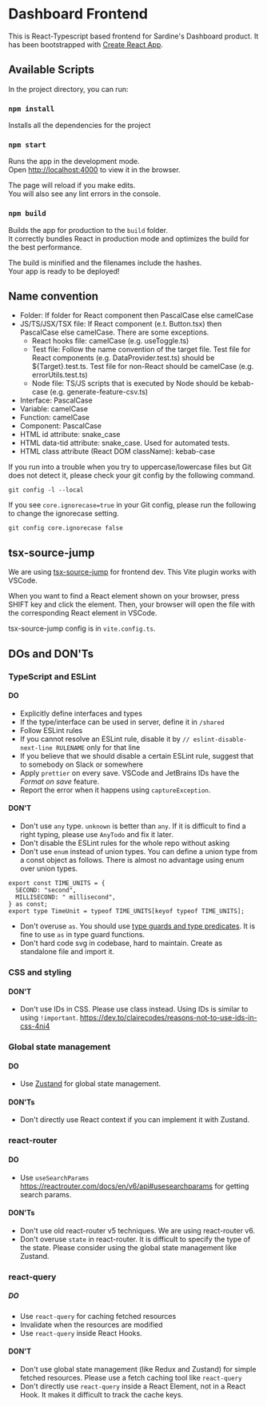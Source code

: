 # Dashboard Frontend

This is React-Typescript based frontend for Sardine's Dashboard product. It has been bootstrapped with [Create React App](https://github.com/facebook/create-react-app).

## Available Scripts

In the project directory, you can run:

### `npm install`

Installs all the dependencies for the project

### `npm start`

Runs the app in the development mode.<br />
Open [http://localhost:4000](http://localhost:4000) to view it in the browser.

The page will reload if you make edits.<br />
You will also see any lint errors in the console.

### `npm build`

Builds the app for production to the `build` folder.<br />
It correctly bundles React in production mode and optimizes the build for the best performance.

The build is minified and the filenames include the hashes.<br />
Your app is ready to be deployed!

## Name convention

- Folder: If folder for React component then PascalCase else camelCase
- JS/TS/JSX/TSX file: If React component (e.t. Button.tsx) then PascalCase else camelCase. There are some exceptions.
  - React hooks file: camelCase (e.g. useToggle.ts)
  - Test file: Follow the name convention of the target file. Test file for React components (e.g. DataProvider.test.ts) should be ${Target}.test.ts. Test file for non-React should be camelCase (e.g. errorUtils.test.ts)
  - Node file: TS/JS scripts that is executed by Node should be kebab-case (e.g. generate-feature-csv.ts)
- Interface: PascalCase
- Variable: camelCase
- Function: camelCase
- Component: PascalCase
- HTML id attribute: snake_case
- HTML data-tid attribute: snake_case. Used for automated tests.
- HTML class attribute (React DOM className): kebab-case

If you run into a trouble when you try to uppercase/lowercase files but Git does not detect it, please check your git config by the following command.

```
git config -l --local
```

If you see `core.ignorecase=true` in your Git config, please run the following to change the ignorecase setting.

```
git config core.ignorecase false
```

## tsx-source-jump

We are using [tsx-source-jump](https://github.com/mizchi/tsx-source-jump) for frontend dev. This Vite plugin works with VSCode.

When you want to find a React element shown on your browser, press SHIFT key and click the element. Then, your browser will open the file with the corresponding React element in VSCode.

tsx-source-jump config is in `vite.config.ts`.

## DOs and DON'Ts

### TypeScript and ESLint

#### DO

- Explicitly define interfaces and types
- If the type/interface can be used in server, define it in `/shared`
- Follow ESLint rules
- If you cannot resolve an ESLint rule, disable it by `// eslint-disable-next-line RULENAME` only for that line
- If you believe that we should disable a certain ESLint rule, suggest that to somebody on Slack or somewhere
- Apply `prettier` on every save. VSCode and JetBrains IDs have the _Format on save_ feature.
- Report the error when it happens using `captureException`.

#### DON'T

- Don't use `any` type. `unknown` is better than `any`. If it is difficult to find a right typing, please use `AnyTodo` and fix it later.
- Don't disable the ESLint rules for the whole repo without asking
- Don't use `enum` instead of union types. You can define a union type from a const object as follows. There is almost no advantage using enum over union types.

```
export const TIME_UNITS = {
  SECOND: "second",
  MILLISECOND: " millisecond",
} as const;
export type TimeUnit = typeof TIME_UNITS[keyof typeof TIME_UNITS];
```

- Don't overuse `as`. You should use [type guards and type predicates](https://www.typescriptlang.org/docs/handbook/advanced-types.html#using-type-predicates). It is fine to use `as` in type guard functions.
- Don't hard code svg in codebase, hard to maintain. Create as standalone file and import it.

### CSS and styling

#### DON'T

- Don't use IDs in CSS. Please use class instead. Using IDs is similar to using `!important`. https://dev.to/clairecodes/reasons-not-to-use-ids-in-css-4ni4

### Global state management

#### DO

- Use [Zustand](https://github.com/pmndrs/zustand) for global state management.

#### DON'Ts

- Don't directly use React context if you can implement it with Zustand.

### react-router

#### DO

- Use `useSearchParams` https://reactrouter.com/docs/en/v6/api#usesearchparams for getting search params.

#### DON'Ts

- Don't use old react-router v5 techniques. We are using react-router v6.
- Don't overuse `state` in react-router. It is difficult to specify the type of the state. Please consider using the global state management like Zustand.

### react-query

##### DO

- Use `react-query` for caching fetched resources
- Invalidate when the resources are modified
- Use `react-query` inside React Hooks.

#### DON'T

- Don't use global state management (like Redux and Zustand) for simple fetched resources. Please use a fetch caching tool like `react-query`
- Don't directly use `react-query` inside a React Element, not in a React Hook. It makes it difficult to track the cache keys.
